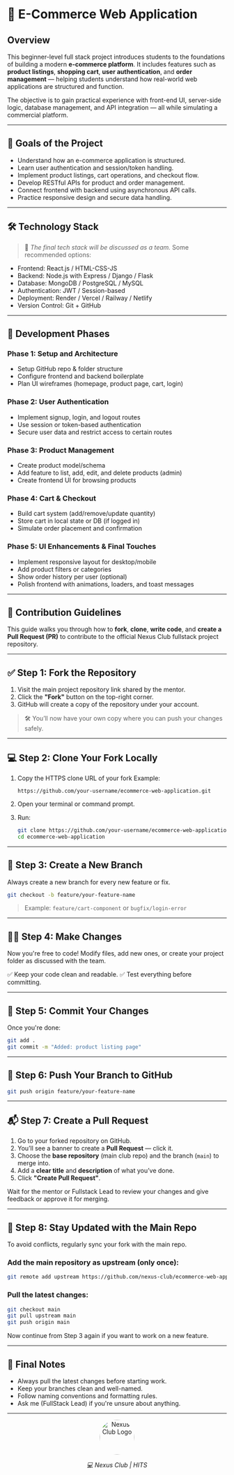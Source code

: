 # 🛒 E-Commerce Web Application

## Overview

This beginner-level full stack project introduces students to the foundations of building a modern **e-commerce platform**. It includes features such as **product listings**, **shopping cart**, **user authentication**, and **order management** — helping students understand how real-world web applications are structured and function.

The objective is to gain practical experience with front-end UI, server-side logic, database management, and API integration — all while simulating a commercial platform.

---

## 🚀 Goals of the Project

* Understand how an e-commerce application is structured.
* Learn user authentication and session/token handling.
* Implement product listings, cart operations, and checkout flow.
* Develop RESTful APIs for product and order management.
* Connect frontend with backend using asynchronous API calls.
* Practice responsive design and secure data handling.

---

## 🛠 Technology Stack

> 📌 *The final tech stack will be discussed as a team.*
> Some recommended options:

* Frontend: React.js / HTML-CSS-JS
* Backend: Node.js with Express / Django / Flask
* Database: MongoDB / PostgreSQL / MySQL
* Authentication: JWT / Session-based
* Deployment: Render / Vercel / Railway / Netlify
* Version Control: Git + GitHub

---

## 🧱 Development Phases

### Phase 1: Setup and Architecture

* Setup GitHub repo & folder structure
* Configure frontend and backend boilerplate
* Plan UI wireframes (homepage, product page, cart, login)

### Phase 2: User Authentication

* Implement signup, login, and logout routes
* Use session or token-based authentication
* Secure user data and restrict access to certain routes

### Phase 3: Product Management

* Create product model/schema
* Add feature to list, add, edit, and delete products (admin)
* Create frontend UI for browsing products

### Phase 4: Cart & Checkout

* Build cart system (add/remove/update quantity)
* Store cart in local state or DB (if logged in)
* Simulate order placement and confirmation

### Phase 5: UI Enhancements & Final Touches

* Implement responsive layout for desktop/mobile
* Add product filters or categories
* Show order history per user (optional)
* Polish frontend with animations, loaders, and toast messages

---

## 📢 Contribution Guidelines

This guide walks you through how to **fork**, **clone**, **write code**, and **create a Pull Request (PR)** to contribute to the official Nexus Club fullstack project repository.

---

## ✅ Step 1: Fork the Repository

1. Visit the main project repository link shared by the mentor.
2. Click the **"Fork"** button on the top-right corner.
3. GitHub will create a copy of the repository under your account.

> 🛠 You’ll now have your own copy where you can push your changes safely.

---

## 💻 Step 2: Clone Your Fork Locally

1. Copy the HTTPS clone URL of your fork
   Example:

   ```
   https://github.com/your-username/ecommerce-web-application.git
   ```
2. Open your terminal or command prompt.
3. Run:

   ```bash
   git clone https://github.com/your-username/ecommerce-web-application.git
   cd ecommerce-web-application
   ```

---

## 🌿 Step 3: Create a New Branch

Always create a new branch for every new feature or fix.

```bash
git checkout -b feature/your-feature-name
```

> Example: `feature/cart-component` or `bugfix/login-error`

---

## 🧑‍💻 Step 4: Make Changes

Now you're free to code!
Modify files, add new ones, or create your project folder as discussed with the team.

✅ Keep your code clean and readable.
✅ Test everything before committing.

---

## 💾 Step 5: Commit Your Changes

Once you're done:

```bash
git add .
git commit -m "Added: product listing page"
```

---

## 🚀 Step 6: Push Your Branch to GitHub

```bash
git push origin feature/your-feature-name
```

---

## 📬 Step 7: Create a Pull Request

1. Go to your forked repository on GitHub.
2. You’ll see a banner to create a **Pull Request** — click it.
3. Choose the **base repository** (main club repo) and the branch (`main`) to merge into.
4. Add a **clear title** and **description** of what you’ve done.
5. Click **"Create Pull Request"**.

Wait for the mentor or Fullstack Lead to review your changes and give feedback or approve it for merging.

---

## 🔁 Step 8: Stay Updated with the Main Repo

To avoid conflicts, regularly sync your fork with the main repo.

### Add the main repository as upstream (only once):

```bash
git remote add upstream https://github.com/nexus-club/ecommerce-web-application.git
```

### Pull the latest changes:

```bash
git checkout main
git pull upstream main
git push origin main
```

Now continue from Step 3 again if you want to work on a new feature.

---

## 🙌 Final Notes

* Always pull the latest changes before starting work.
* Keep your branches clean and well-named.
* Follow naming conventions and formatting rules.
* Ask me (FullStack Lead) if you're unsure about anything.

---

<p align="center">
  <img src="https://github.com/user-attachments/assets/d69aab85-87d5-4681-a285-8f596fed40e7" alt="Nexus Club Logo" width="80" height="80" style="border-radius: 50%;">
</p>

<p align="center">
  <i>💻 Nexus Club | HITS</i>
</p>
